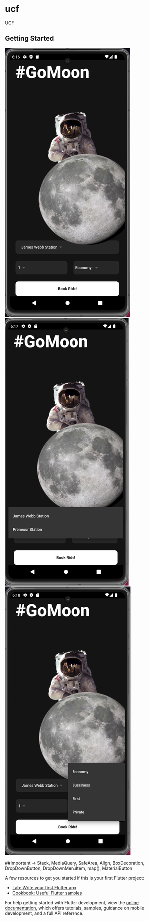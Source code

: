 # ucf

UCF

## Getting Started
![Alt text](image.png)
![Alt text](image-1.png)
![Alt text](image-2.png)


##Important ->  Stack, MediaQuery, SafeArea, Align, BoxDecoration, DropDownButton, DropDownMenuItem, map(), MaterialButton

A few resources to get you started if this is your first Flutter project:

- [Lab: Write your first Flutter app](https://docs.flutter.dev/get-started/codelab)
- [Cookbook: Useful Flutter samples](https://docs.flutter.dev/cookbook)

For help getting started with Flutter development, view the
[online documentation](https://docs.flutter.dev/), which offers tutorials,
samples, guidance on mobile development, and a full API reference.
